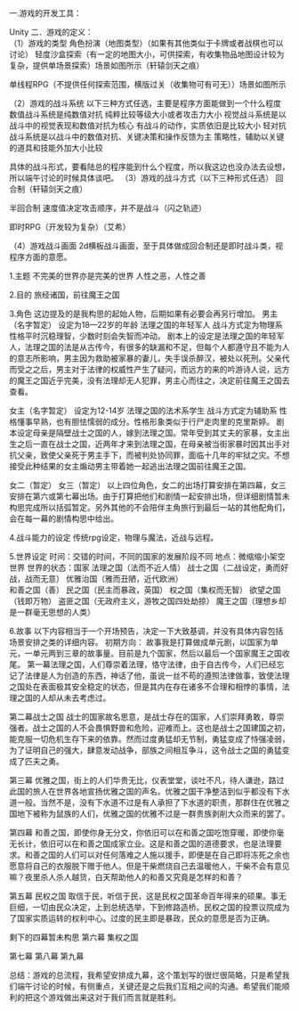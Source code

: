 
一.游戏的开发工具：

Unity
二．游戏的定义：	
（1）游戏的类型
角色扮演（地图类型）（如果有其他类似于卡牌或者战棋也可以讨论）
轻度沙盒探索（有一定的地图大小，可供探索，有收集物品地图设计较为复杂，提供单场景探索）场景如图所示（轩辕剑天之痕）





单线程RPG（不提供任何探索范围，横版过关（收集物可有可无））场景如图所示



（2）游戏的战斗系统
以下三种方式任选，主要是程序方面能做到一个什么程度
数值战斗系统是纯数值对抗
纯粹比较等级大小或者攻击力大小
视觉战斗系统是以战斗中的视觉表现和数值对抗为核心
有战斗的动作，实质依旧是比较大小
轻对抗战斗系统是以战斗中的数值对抗、关键决策和操作反馈为主
策略性，辅助以关键的道具和技能外加大小比较

具体的战斗形式，要看陆总的程序能到什么个程度，所以我这边也没办法去设想，所以端午讨论的时候具体谈吧。
（3）游戏的战斗方式（以下三种形式任选）
回合制（轩辕剑天之痕）


半回合制
速度值决定攻击顺序，并不是战斗（闪之轨迹）


即时RPG（开发较为复杂）（艾希）




（4）游戏战斗画面
2d横板战斗画面，至于具体做成回合制还是即时战斗类，视程序方面的意愿。


1.主题
不完美的世界亦是完美的世界
人性之恶，人性之善


2.目的
旅经诸国，前往魔王之国

3.角色
这边提及的是我构思的起始人物，后期如果有必要会再另行增加。
男主（名字暂定）
设定为18—22岁的年龄
法理之国的年轻军人
战斗方式定为物理系
性格平时沉稳理智，少数时刻会失智而冲动。
剧本上的设定是法理之国的年轻军人，法理之国的法是从古传今，有很多的缺漏和不足，但每个人都遵守且不能为人的意志所影响，男主因为救助被家暴的妻儿，失手误杀醉汉，被处以死刑。父亲代而受之之后，男主对于法律的权威性产生了疑问，而远方的来的吟游诗人说，远方的魔王之国近乎完美，没有法理却无人犯罪，男主心而往之，决定前往魔王之国去查看。

女主（名字暂定）
设定为12-14岁
法理之国的法术系学生
战斗方式定为辅助系
性格懂事早熟，也有胆怯懦弱的成分。性格形象类似于行尸走肉里的克里斯婷。
剧本设定母亲是隔壁战士之国的人，嫁到法理之国。常年受到其丈夫的家暴，女主出生之后一直在战士之国，近两年才来到法理之国，在母亲被当街家暴时因其出手对抗父亲，致使父亲死于男主手下，而被判处协同罪，面临十几年的牢狱之灾。不想接受此种结果的女主煽动男主带着她一起逃出法理之国前往魔王之国。

女二（暂定）
女三（暂定）
以上四位角色，女二的出场打算安排在第四幕，女三安排在第六或第七幕出场。由于打算把他们和剧情一起安排出场，但详细剧情暂未构思完成所以括弧暂定。另外其他的不会陪伴主角旅行到最后一站的其他配角们，会在每一幕的剧情构思中给出。

4.战斗能力的设定
传统rpg设定，物理与魔法，近战与远程。



5.世界设定
时间：交错的时间，不同的国家的发展阶段不同
地点：微缩缩小架空世界
世界的状态：国家
法理之国（法而不近人情）
战士之国（二战设定，勇而好战，战而无意）
优雅治国（雅而丑陋，近代欧洲）                         
和善之国（善）
民之国（民主而暴政，英国）
权之国（集权而无智）
欲望之国（钱即万物）
盗匪之国（无政府主义，游牧之国四处劫掠）
魔王之国（理想乡却是一群毫无思想的人类）

6.故事
以下内容相当于一个开场预告，决定一下大致基调，并没有具体内容包括场景安排之类的详细内容。
初期方向：
故事我是打算做成单元剧，以国家为单元，一单元两到三章的故事量。目前是九个国家，然后以最后一个国家魔王之国收尾。
第一幕法理之国，人们尊崇着法理，恪守法律，由于自古传今，人们已经忘记了法律是人为创造的东西，神话了他，虽说一丝不苟的遵照法律做事，致使法理之国处在表面极其安全稳定的状态，但是其内在存在诸多不合理和相悖的事情，法理之国的人却从未去考虑过。




第二幕战士之国
战士的国家故名思意，是战士存在的国家，人们崇拜勇敢，尊崇强者。战士之国的人不会畏惧野兽和危险，迎难而上。这也是战士之国建国之初，能克服一切危机生存下来的依靠。然而过度勇猛却无节制，勇猛变成了恃强凌弱，为了证明自己的强大，肆意发动战争，部族之间相互争斗，这令战士之国的勇猛变成了匹夫之勇。

第三幕
优雅之国，街上的人们华贵无比，仪表堂堂，谈吐不凡，待人谦逊，路过此国的旅人在世界各地宣扬优雅之国的声名。优雅之国干净整洁到似乎都没有下水道一般。当然不是，没有下水道不过是有人承担了下水道的职责，那群住在优雅之国地下被称为鼠族的人们，优雅之国的优雅不过是一群贵族剥削大众而来的罢了。

第四幕
和善之国，即使你身无分文，你依旧可以在和善之国吃饱穿暖，即使你毫无长计，依旧可以在和善之国成家立业。这是和善之国的道德要求，也是法理要求。和善之国的人们可以对任何落难之人施以援手，即便是在自己即将冻死之余也愿意将自己的衣服脱下赠于他人。但是干柴燃烧自己去温暖他人，干柴不会有意见嘛？夜里杀人杀人越货，白天帮助他人的和善又究竟是怎样的和善？

第五幕
民权之国
取信于民，听信于民，这是民权之国革命百年得来的硕果。事无巨细，一切由民众决定，上到总统选举，下到修路造桥。民权之国的投票议院成为了国家实质运转的权利中心。过度的民主即是暴政，民众的意愿是否为正确。

剩下的四幕暂未构思
第六幕
集权之国

第七幕
第八幕
第九幕


总结：游戏的总流程，我希望安排成九幕，这个策划写的很烂很简略，只是希望我们端午讨论的时候，有侧重点，关键还是之后我们互相之间的沟通。希望我们能顺利的把这个游戏做出来这对于我们而言就是胜利。
